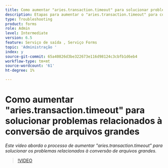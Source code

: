 ```yaml
---
title: Como aumentar "aries.transaction.timeout" para solucionar problemas relacionados à conversão de arquivos grandes
description: Etapas para aumentar o "aries.transaction.timeout" para conversão de arquivos grandes
type: Troubleshooting
product: forms
role: Admin
level: Intermediate
version: 6.5
feature: Serviço de saída , Serviço Forms
topic: 'Administração '
index: y
source-git-commit: 65a40826d3be322673e116d98124c3cbfb1d6eb4
workflow-type: tm+mt
source-wordcount: '61'
ht-degree: 1%

---
```



# Como aumentar &quot;aries.transaction.timeout&quot; para solucionar problemas relacionados à conversão de arquivos grandes

*Este vídeo aborda o processo de aumentar &quot;aries.transaction.timeout&quot; para solucionar os problemas relacionados à conversão de arquivos grandes.*

>[!VIDEO](https://video.tv.adobe.com/v/335502?quality=9&learn=on)
